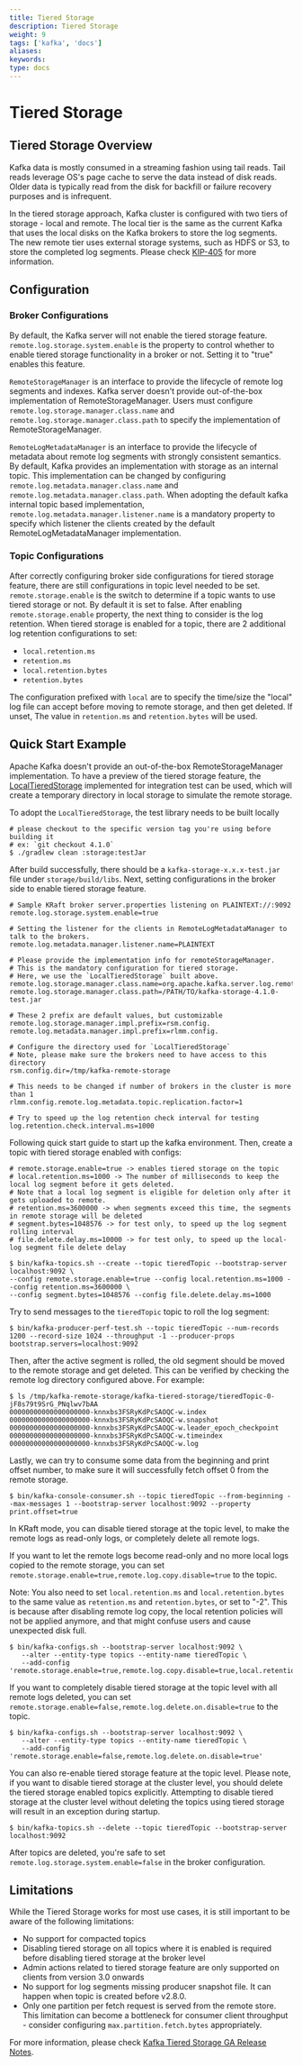 ```yaml
---
title: Tiered Storage
description: Tiered Storage
weight: 9
tags: ['kafka', 'docs']
aliases: 
keywords: 
type: docs
---
```


# Tiered Storage

## Tiered Storage Overview

Kafka data is mostly consumed in a streaming fashion using tail reads. Tail reads leverage OS's page cache to serve the data instead of disk reads. Older data is typically read from the disk for backfill or failure recovery purposes and is infrequent.

In the tiered storage approach, Kafka cluster is configured with two tiers of storage - local and remote. The local tier is the same as the current Kafka that uses the local disks on the Kafka brokers to store the log segments. The new remote tier uses external storage systems, such as HDFS or S3, to store the completed log segments. Please check [KIP-405](https://cwiki.apache.org/confluence/x/KJDQBQ) for more information. 

## Configuration

### Broker Configurations

By default, the Kafka server will not enable the tiered storage feature. `remote.log.storage.system.enable` is the property to control whether to enable tiered storage functionality in a broker or not. Setting it to "true" enables this feature. 

`RemoteStorageManager` is an interface to provide the lifecycle of remote log segments and indexes. Kafka server doesn't provide out-of-the-box implementation of RemoteStorageManager. Users must configure `remote.log.storage.manager.class.name` and `remote.log.storage.manager.class.path` to specify the implementation of RemoteStorageManager. 

`RemoteLogMetadataManager` is an interface to provide the lifecycle of metadata about remote log segments with strongly consistent semantics. By default, Kafka provides an implementation with storage as an internal topic. This implementation can be changed by configuring `remote.log.metadata.manager.class.name` and `remote.log.metadata.manager.class.path`. When adopting the default kafka internal topic based implementation, `remote.log.metadata.manager.listener.name` is a mandatory property to specify which listener the clients created by the default RemoteLogMetadataManager implementation. 

### Topic Configurations

After correctly configuring broker side configurations for tiered storage feature, there are still configurations in topic level needed to be set. `remote.storage.enable` is the switch to determine if a topic wants to use tiered storage or not. By default it is set to false. After enabling `remote.storage.enable` property, the next thing to consider is the log retention. When tiered storage is enabled for a topic, there are 2 additional log retention configurations to set: 

  * `local.retention.ms`
  * `retention.ms`
  * `local.retention.bytes`
  * `retention.bytes`



The configuration prefixed with `local` are to specify the time/size the "local" log file can accept before moving to remote storage, and then get deleted. If unset, The value in `retention.ms` and `retention.bytes` will be used.

## Quick Start Example

Apache Kafka doesn't provide an out-of-the-box RemoteStorageManager implementation. To have a preview of the tiered storage feature, the [LocalTieredStorage](https://github.com/apache/kafka/blob/trunk/storage/src/test/java/org/apache/kafka/server/log/remote/storage/LocalTieredStorage.java) implemented for integration test can be used, which will create a temporary directory in local storage to simulate the remote storage. 

To adopt the `LocalTieredStorage`, the test library needs to be built locally
    
    
    # please checkout to the specific version tag you're using before building it
    # ex: `git checkout 4.1.0`
    $ ./gradlew clean :storage:testJar

After build successfully, there should be a `kafka-storage-x.x.x-test.jar` file under `storage/build/libs`. Next, setting configurations in the broker side to enable tiered storage feature.
    
    
    # Sample KRaft broker server.properties listening on PLAINTEXT://:9092
    remote.log.storage.system.enable=true
    
    # Setting the listener for the clients in RemoteLogMetadataManager to talk to the brokers.
    remote.log.metadata.manager.listener.name=PLAINTEXT
    
    # Please provide the implementation info for remoteStorageManager.
    # This is the mandatory configuration for tiered storage.
    # Here, we use the `LocalTieredStorage` built above.
    remote.log.storage.manager.class.name=org.apache.kafka.server.log.remote.storage.LocalTieredStorage
    remote.log.storage.manager.class.path=/PATH/TO/kafka-storage-4.1.0-test.jar
    
    # These 2 prefix are default values, but customizable
    remote.log.storage.manager.impl.prefix=rsm.config.
    remote.log.metadata.manager.impl.prefix=rlmm.config.
    
    # Configure the directory used for `LocalTieredStorage`
    # Note, please make sure the brokers need to have access to this directory
    rsm.config.dir=/tmp/kafka-remote-storage
    
    # This needs to be changed if number of brokers in the cluster is more than 1
    rlmm.config.remote.log.metadata.topic.replication.factor=1
    
    # Try to speed up the log retention check interval for testing
    log.retention.check.interval.ms=1000

Following quick start guide to start up the kafka environment. Then, create a topic with tiered storage enabled with configs: 
    
    
    # remote.storage.enable=true -> enables tiered storage on the topic
    # local.retention.ms=1000 -> The number of milliseconds to keep the local log segment before it gets deleted.
    # Note that a local log segment is eligible for deletion only after it gets uploaded to remote.
    # retention.ms=3600000 -> when segments exceed this time, the segments in remote storage will be deleted
    # segment.bytes=1048576 -> for test only, to speed up the log segment rolling interval
    # file.delete.delay.ms=10000 -> for test only, to speed up the local-log segment file delete delay
    
    $ bin/kafka-topics.sh --create --topic tieredTopic --bootstrap-server localhost:9092 \
    --config remote.storage.enable=true --config local.retention.ms=1000 --config retention.ms=3600000 \
    --config segment.bytes=1048576 --config file.delete.delay.ms=1000

Try to send messages to the `tieredTopic` topic to roll the log segment:
    
    
    $ bin/kafka-producer-perf-test.sh --topic tieredTopic --num-records 1200 --record-size 1024 --throughput -1 --producer-props bootstrap.servers=localhost:9092

Then, after the active segment is rolled, the old segment should be moved to the remote storage and get deleted. This can be verified by checking the remote log directory configured above. For example: 
    
    
    $ ls /tmp/kafka-remote-storage/kafka-tiered-storage/tieredTopic-0-jF8s79t9SrG_PNqlwv7bAA
    00000000000000000000-knnxbs3FSRyKdPcSAOQC-w.index
    00000000000000000000-knnxbs3FSRyKdPcSAOQC-w.snapshot
    00000000000000000000-knnxbs3FSRyKdPcSAOQC-w.leader_epoch_checkpoint
    00000000000000000000-knnxbs3FSRyKdPcSAOQC-w.timeindex
    00000000000000000000-knnxbs3FSRyKdPcSAOQC-w.log

Lastly, we can try to consume some data from the beginning and print offset number, to make sure it will successfully fetch offset 0 from the remote storage.
    
    
    $ bin/kafka-console-consumer.sh --topic tieredTopic --from-beginning --max-messages 1 --bootstrap-server localhost:9092 --property print.offset=true

In KRaft mode, you can disable tiered storage at the topic level, to make the remote logs as read-only logs, or completely delete all remote logs.

If you want to let the remote logs become read-only and no more local logs copied to the remote storage, you can set `remote.storage.enable=true,remote.log.copy.disable=true` to the topic.

Note: You also need to set `local.retention.ms` and `local.retention.bytes` to the same value as `retention.ms` and `retention.bytes`, or set to "-2". This is because after disabling remote log copy, the local retention policies will not be applied anymore, and that might confuse users and cause unexpected disk full. 
    
    
    $ bin/kafka-configs.sh --bootstrap-server localhost:9092 \
       --alter --entity-type topics --entity-name tieredTopic \
       --add-config 'remote.storage.enable=true,remote.log.copy.disable=true,local.retention.ms=-2,local.retention.bytes=-2'

If you want to completely disable tiered storage at the topic level with all remote logs deleted, you can set `remote.storage.enable=false,remote.log.delete.on.disable=true` to the topic.
    
    
    $ bin/kafka-configs.sh --bootstrap-server localhost:9092 \
       --alter --entity-type topics --entity-name tieredTopic \
       --add-config 'remote.storage.enable=false,remote.log.delete.on.disable=true'

You can also re-enable tiered storage feature at the topic level. Please note, if you want to disable tiered storage at the cluster level, you should delete the tiered storage enabled topics explicitly. Attempting to disable tiered storage at the cluster level without deleting the topics using tiered storage will result in an exception during startup.
    
    
    $ bin/kafka-topics.sh --delete --topic tieredTopic --bootstrap-server localhost:9092

After topics are deleted, you're safe to set `remote.log.storage.system.enable=false` in the broker configuration.

## Limitations

While the Tiered Storage works for most use cases, it is still important to be aware of the following limitations: 

  * No support for compacted topics
  * Disabling tiered storage on all topics where it is enabled is required before disabling tiered storage at the broker level
  * Admin actions related to tiered storage feature are only supported on clients from version 3.0 onwards
  * No support for log segments missing producer snapshot file. It can happen when topic is created before v2.8.0.
  * Only one partition per fetch request is served from the remote store. This limitation can become a bottleneck for consumer client throughput - consider configuring `max.partition.fetch.bytes` appropriately.



For more information, please check [Kafka Tiered Storage GA Release Notes](https://cwiki.apache.org/confluence/x/9xDOEg). 
